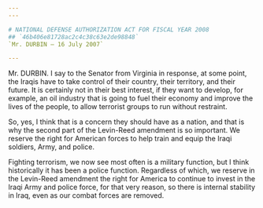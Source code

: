 ```yaml
---
---

# NATIONAL DEFENSE AUTHORIZATION ACT FOR FISCAL YEAR 2008
## `46b406e81728ac2c4c38c63e2de98848`
`Mr. DURBIN — 16 July 2007`

---
```



Mr. DURBIN. I say to the Senator from Virginia in response, at some 
point, the Iraqis have to take control of their country, their 
territory, and their future. It is certainly not in their best 
interest, if they want to develop, for example, an oil industry that is 
going to fuel their economy and improve the lives of the people, to 
allow terrorist groups to run without restraint.

So, yes, I think that is a concern they should have as a nation, and 
that is why the second part of the Levin-Reed amendment is so 
important. We reserve the right for American forces to help train and 
equip the Iraqi soldiers, Army, and police.

Fighting terrorism, we now see most often is a military function, but 
I think historically it has been a police function. Regardless of 
which, we reserve in the Levin-Reed amendment the right for America to 
continue to invest in the Iraqi Army and police force, for that very 
reason, so there is internal stability in Iraq, even as our combat 
forces are removed.